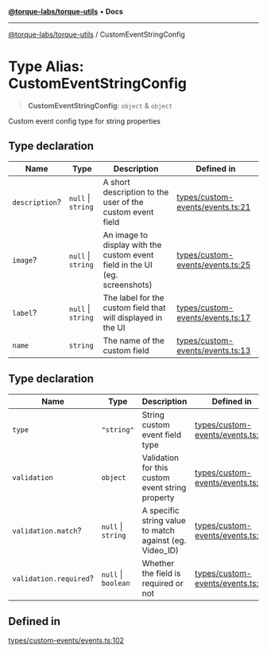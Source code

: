 [**@torque-labs/torque-utils**](../README.md) • **Docs**

***

[@torque-labs/torque-utils](../README.md) / CustomEventStringConfig

# Type Alias: CustomEventStringConfig

> **CustomEventStringConfig**: `object` & `object`

Custom event config type for string properties

## Type declaration

| Name | Type | Description | Defined in |
| ------ | ------ | ------ | ------ |
| `description`? | `null` \| `string` | A short description to the user of the custom event field | [types/custom-events/events.ts:21](https://github.com/torque-labs/torque-utils/blob/c76fb4101d477d1e8e6fb4f5de7a277964527c27/types/custom-events/events.ts#L21) |
| `image`? | `null` \| `string` | An image to display with the custom event field in the UI (eg. screenshots) | [types/custom-events/events.ts:25](https://github.com/torque-labs/torque-utils/blob/c76fb4101d477d1e8e6fb4f5de7a277964527c27/types/custom-events/events.ts#L25) |
| `label`? | `null` \| `string` | The label for the custom field that will displayed in the UI | [types/custom-events/events.ts:17](https://github.com/torque-labs/torque-utils/blob/c76fb4101d477d1e8e6fb4f5de7a277964527c27/types/custom-events/events.ts#L17) |
| `name` | `string` | The name of the custom field | [types/custom-events/events.ts:13](https://github.com/torque-labs/torque-utils/blob/c76fb4101d477d1e8e6fb4f5de7a277964527c27/types/custom-events/events.ts#L13) |

## Type declaration

| Name | Type | Description | Defined in |
| ------ | ------ | ------ | ------ |
| `type` | `"string"` | String custom event field type | [types/custom-events/events.ts:36](https://github.com/torque-labs/torque-utils/blob/c76fb4101d477d1e8e6fb4f5de7a277964527c27/types/custom-events/events.ts#L36) |
| `validation` | `object` | Validation for this custom event string property | [types/custom-events/events.ts:40](https://github.com/torque-labs/torque-utils/blob/c76fb4101d477d1e8e6fb4f5de7a277964527c27/types/custom-events/events.ts#L40) |
| `validation.match`? | `null` \| `string` | A specific string value to match against (eg. Video_ID) | [types/custom-events/events.ts:48](https://github.com/torque-labs/torque-utils/blob/c76fb4101d477d1e8e6fb4f5de7a277964527c27/types/custom-events/events.ts#L48) |
| `validation.required`? | `null` \| `boolean` | Whether the field is required or not | [types/custom-events/events.ts:44](https://github.com/torque-labs/torque-utils/blob/c76fb4101d477d1e8e6fb4f5de7a277964527c27/types/custom-events/events.ts#L44) |

## Defined in

[types/custom-events/events.ts:102](https://github.com/torque-labs/torque-utils/blob/c76fb4101d477d1e8e6fb4f5de7a277964527c27/types/custom-events/events.ts#L102)

